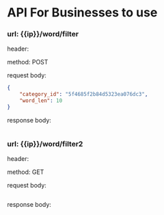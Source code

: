 # API For Businesses to use

### url: {{ip}}/word/filter

header: 

method: POST

request body:
```json
{
    "category_id": "5f4685f2b84d5323ea076dc3",
    "word_len": 10
}
```
response body:
```json

```

### url: {{ip}}/word/filter2

header: 

method: GET

request body:
```json

```
response body:
```json

```
